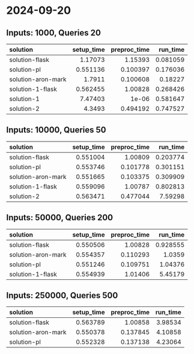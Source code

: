 # 2024-09-20

## Inputs: 1000, Queries 20

| solution           |   setup_time |   preproc_time |   run_time |
|:-------------------|-------------:|---------------:|-----------:|
| solution-flask     |     1.17073  |       1.15393  |   0.081059 |
| solution-pl        |     0.551136 |       0.100397 |   0.176036 |
| solution-aron-mark |     1.7911   |       0.100608 |   0.18227  |
| solution-1-flask   |     0.562455 |       1.00828  |   0.268426 |
| solution-1         |     7.47403  |       1e-06    |   0.581647 |
| solution-2         |     4.3493   |       0.494192 |   0.747527 |

## Inputs: 10000, Queries 50

| solution           |   setup_time |   preproc_time |   run_time |
|:-------------------|-------------:|---------------:|-----------:|
| solution-flask     |     0.551004 |       1.00809  |   0.203774 |
| solution-pl        |     0.553746 |       0.101778 |   0.301151 |
| solution-aron-mark |     0.551665 |       0.103375 |   0.309909 |
| solution-1-flask   |     0.559096 |       1.00787  |   0.802813 |
| solution-2         |     0.563471 |       0.477044 |   7.59298  |

## Inputs: 50000, Queries 200

| solution           |   setup_time |   preproc_time |   run_time |
|:-------------------|-------------:|---------------:|-----------:|
| solution-flask     |     0.550506 |       1.00828  |   0.928555 |
| solution-aron-mark |     0.554357 |       0.110293 |   1.0359   |
| solution-pl        |     0.551246 |       0.109751 |   1.04376  |
| solution-1-flask   |     0.554939 |       1.01406  |   5.45179  |

## Inputs: 250000, Queries 500

| solution           |   setup_time |   preproc_time |   run_time |
|:-------------------|-------------:|---------------:|-----------:|
| solution-flask     |     0.563789 |       1.00858  |    3.98534 |
| solution-aron-mark |     0.550378 |       0.137845 |    4.10858 |
| solution-pl        |     0.552328 |       0.137138 |    4.23064 |